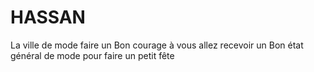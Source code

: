 # HASSAN
La ville de mode faire un Bon courage à vous allez recevoir un Bon état général de mode pour faire un petit fête
